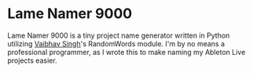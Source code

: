 # Lame Namer 9000
Lame Namer 9000 is a tiny project name generator written in Python utilizing [Vaibhav Singh](https://github.com/vaibhavsingh97)'s RandomWords module.
I'm by no means a professional programmer, as I wrote this to make naming my Ableton Live projects easier.
